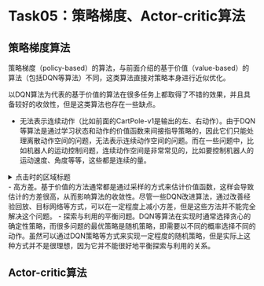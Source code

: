 # Task05：策略梯度、Actor-critic算法

## 策略梯度算法
策略梯度（policy-based）的算法，与前面介绍的基于价值（value-based）的算法（包括DQN等算法）不同，这类算法直接对策略本身进行近似优化。

以DQN算法为代表的基于价值的算法在很多任务上都取得了不错的效果，并且具备较好的收敛性，但是这类算法也存在一些缺点。
- 无法表示连续动作（比如前面的CartPole-v1是输出的左、右动作）。由于DQN等算法是通过学习状态和动作的价值函数来间接指导策略的，因此它们只能处理离散动作空间的问题，无法表示连续动作空间的问题。而在一些问题中，比如机器人的运动控制问题，连续动作空间是非常常见的，比如要控制机器人的运动速度、角度等等，这些都是连续的量。
<details>
    <summary> 点击时的区域标题 </summary>
    ```
    class Policy:
        ...   
        def sample_action(self, state):
            ''' 采样动作
            '''
            self.sample_count += 1
            # epsilon指数衰减
            self.epsilon = self.epsilon_end + (self.epsilon_start - self.epsilon_end) * \
                math.exp(-1. * self.sample_count / self.epsilon_decay) 
            if random.random() > self.epsilon:
                with torch.no_grad():
                    state = torch.tensor(state, device=self.device, dtype=torch.float32).unsqueeze(dim=0)
                    q_values = self.policy_net(state)
                    action = q_values.max(1)[1].item()  # choose action corresponding to the maximum q value
            else:
                action = random.randrange(self.action_dim)
            return action
        
        @torch.no_grad()  # 不计算梯度，该装饰器效果等同于with torch.no_grad()：
        def predict_action(self, state):
            ''' 预测动作
            '''
            state = torch.tensor(state, device=self.device, dtype=torch.float32).unsqueeze(dim=0)
            q_values = self.policy_net(state)
            action = q_values.max(1)[1].item()  # choose action corresponding to the maximum q value
            return action
    ```
</details>
- 高方差。基于价值的方法通常都是通过采样的方式来估计价值函数，这样会导致估计的方差很高，从而影响算法的收敛性。尽管一些DQN改进算法，通过改善经验回放、目标网络等方式，可以在一定程度上减小方差，但是这些方法并不能完全解决这个问题。
- 探索与利用的平衡问题。DQN等算法在实现时通常选择贪心的确定性策略，而很多问题的最优策略是随机策略，即需要以不同的概率选择不同的动作。虽然可以通过DQN策略等方式来实现一定程度的随机策略，但是实际上这种方式并不是很理想，因为它并不能很好地平衡探索与利用的关系。

## Actor-critic算法

